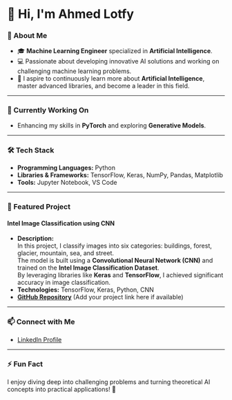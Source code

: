 # 👋 Hi, I'm Ahmed Lotfy

### 🧠 About Me  
- 🎓 **Machine Learning Engineer** specialized in **Artificial Intelligence**.  
- 💻 Passionate about developing innovative AI solutions and working on challenging machine learning problems.  
- 🌟 I aspire to continuously learn more about **Artificial Intelligence**, master advanced libraries, and become a leader in this field.

---

### 🌱 Currently Working On  
- Enhancing my skills in **PyTorch** and exploring **Generative Models**.  

---

### 🛠️ Tech Stack  
- **Programming Languages:** Python  
- **Libraries & Frameworks:** TensorFlow, Keras, NumPy, Pandas, Matplotlib  
- **Tools:** Jupyter Notebook, VS Code  

---

### 🌟 Featured Project  
#### Intel Image Classification using CNN  
- **Description:**  
  In this project, I classify images into six categories: buildings, forest, glacier, mountain, sea, and street.  
  The model is built using a **Convolutional Neural Network (CNN)** and trained on the **Intel Image Classification Dataset**.  
  By leveraging libraries like **Keras** and **TensorFlow**, I achieved significant accuracy in image classification.  
- **Technologies:** TensorFlow, Keras, Python, CNN  
- **[GitHub Repository](#)** (Add your project link here if available)

---

### 📫 Connect with Me  
- [LinkedIn Profile](https://www.linkedin.com/in/ahmed-lotfy-aa953a257)  

---

### ⚡ Fun Fact  
I enjoy diving deep into challenging problems and turning theoretical AI concepts into practical applications! 🚀  


<!---
Ahmedlotfy15/Ahmedlotfy15 is a ✨ special ✨ repository because its `README.md` (this file) appears on your GitHub profile.
You can click the Preview link to take a look at your changes.
--->
